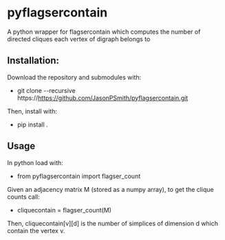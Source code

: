# pyflagsercontain
A python wrapper for flagsercontain which computes the number of directed cliques each vertex of digraph belongs to

## Installation:
Download the repository and submodules with:
- git clone --recursive https://https://github.com/JasonPSmith/pyflagsercontain.git

Then, install with:
- pip install .

## Usage
In python load with:
- from pyflagsercontain import flagser_count

Given an adjacency matrix M (stored as a numpy array), to get the clique counts call:
- cliquecontain = flagser_count(M)

Then, cliquecontain[v][d] is the number of simplices of dimension d which contain the vertex v.
